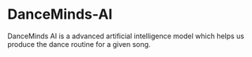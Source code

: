 # DanceMinds-AI
DanceMinds AI is a advanced artificial intelligence model which helps us produce the dance routine for a given song.
